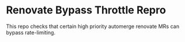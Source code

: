 # Renovate Bypass Throttle Repro

This repo checks that certain high priority automerge renovate MRs can bypass rate-limiting.
